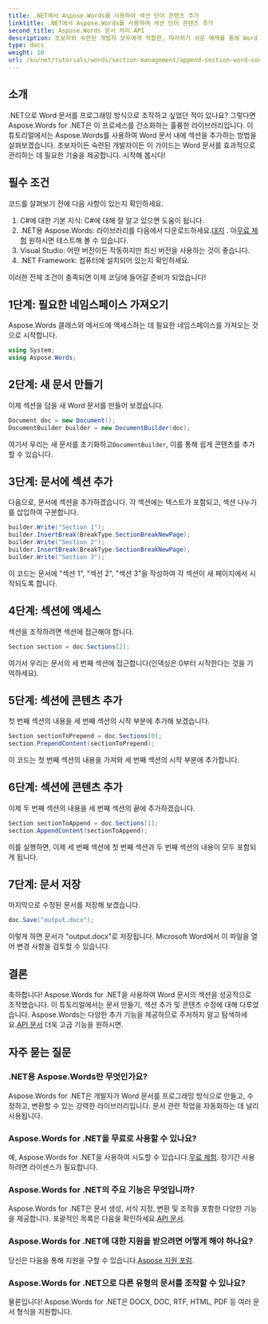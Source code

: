```yaml
---
title: .NET에서 Aspose.Words를 사용하여 섹션 단어 콘텐츠 추가
linktitle: .NET에서 Aspose.Words를 사용하여 섹션 단어 콘텐츠 추가
second_title: Aspose.Words 문서 처리 API
description: 초보자와 숙련된 개발자 모두에게 적합한, 따라하기 쉬운 예제를 통해 Word 문서에서 섹션을 만들고, 수정하고, 추가하는 기본 사항을 알아보세요.
type: docs
weight: 10
url: /ko/net/tutorials/words/section-management/append-section-word-content/
---
```

## 소개

.NET으로 Word 문서를 프로그래밍 방식으로 조작하고 싶었던 적이 있나요? 그렇다면 Aspose.Words for .NET은 이 프로세스를 간소화하는 훌륭한 라이브러리입니다. 이 튜토리얼에서는 Aspose.Words를 사용하여 Word 문서 내에 섹션을 추가하는 방법을 살펴보겠습니다. 초보자이든 숙련된 개발자이든 이 가이드는 Word 문서를 효과적으로 관리하는 데 필요한 기술을 제공합니다. 시작해 봅시다!

## 필수 조건

코드를 살펴보기 전에 다음 사항이 있는지 확인하세요.

1. C#에 대한 기본 지식: C#에 대해 잘 알고 있으면 도움이 됩니다.
2.  .NET용 Aspose.Words: 라이브러리를 다음에서 다운로드하세요.[대지](https://releases.aspose.com/words/net/) . 아[무료 체험](https://releases.aspose.com/) 원하시면 테스트해 볼 수 있습니다.
3. Visual Studio: 어떤 버전이든 작동하지만 최신 버전을 사용하는 것이 좋습니다.
4. .NET Framework: 컴퓨터에 설치되어 있는지 확인하세요.

이러한 전제 조건이 충족되면 이제 코딩에 들어갈 준비가 되었습니다!

## 1단계: 필요한 네임스페이스 가져오기

Aspose.Words 클래스와 메서드에 액세스하는 데 필요한 네임스페이스를 가져오는 것으로 시작합니다.

```csharp
using System;
using Aspose.Words;
```

## 2단계: 새 문서 만들기

이제 섹션을 담을 새 Word 문서를 만들어 보겠습니다.

```csharp
Document doc = new Document();
DocumentBuilder builder = new DocumentBuilder(doc);
```

여기서 우리는 새 문서를 초기화하고`DocumentBuilder`, 이를 통해 쉽게 콘텐츠를 추가할 수 있습니다.

## 3단계: 문서에 섹션 추가

다음으로, 문서에 섹션을 추가하겠습니다. 각 섹션에는 텍스트가 포함되고, 섹션 나누기를 삽입하여 구분합니다.

```csharp
builder.Write("Section 1");
builder.InsertBreak(BreakType.SectionBreakNewPage);
builder.Write("Section 2");
builder.InsertBreak(BreakType.SectionBreakNewPage);
builder.Write("Section 3");
```

이 코드는 문서에 "섹션 1", "섹션 2", "섹션 3"을 작성하여 각 섹션이 새 페이지에서 시작되도록 합니다.

## 4단계: 섹션에 액세스

섹션을 조작하려면 섹션에 접근해야 합니다.

```csharp
Section section = doc.Sections[2];
```

여기서 우리는 문서의 세 번째 섹션에 접근합니다(인덱싱은 0부터 시작한다는 것을 기억하세요).

## 5단계: 섹션에 콘텐츠 추가

첫 번째 섹션의 내용을 세 번째 섹션의 시작 부분에 추가해 보겠습니다.

```csharp
Section sectionToPrepend = doc.Sections[0];
section.PrependContent(sectionToPrepend);
```

이 코드는 첫 번째 섹션의 내용을 가져와 세 번째 섹션의 시작 부분에 추가합니다.

## 6단계: 섹션에 콘텐츠 추가

이제 두 번째 섹션의 내용을 세 번째 섹션의 끝에 추가하겠습니다.

```csharp
Section sectionToAppend = doc.Sections[1];
section.AppendContent(sectionToAppend);
```

이를 실행하면, 이제 세 번째 섹션에 첫 번째 섹션과 두 번째 섹션의 내용이 모두 포함되게 됩니다.

## 7단계: 문서 저장

마지막으로 수정된 문서를 저장해 보겠습니다.

```csharp
doc.Save("output.docx");
```

이렇게 하면 문서가 "output.docx"로 저장됩니다. Microsoft Word에서 이 파일을 열어 변경 사항을 검토할 수 있습니다.

## 결론

 축하합니다! Aspose.Words for .NET을 사용하여 Word 문서의 섹션을 성공적으로 조작했습니다. 이 튜토리얼에서는 문서 만들기, 섹션 추가 및 콘텐츠 수정에 대해 다루었습니다. Aspose.Words는 다양한 추가 기능을 제공하므로 주저하지 말고 탐색하세요.[API 문서](https://reference.aspose.com/words/net/) 더욱 고급 기능을 원하시면.

## 자주 묻는 질문

### .NET용 Aspose.Words란 무엇인가요?

Aspose.Words for .NET은 개발자가 Word 문서를 프로그래밍 방식으로 만들고, 수정하고, 변환할 수 있는 강력한 라이브러리입니다. 문서 관련 작업을 자동화하는 데 널리 사용됩니다.

### Aspose.Words for .NET을 무료로 사용할 수 있나요?

 예, Aspose.Words for .NET을 사용하여 시도할 수 있습니다.[무료 체험](https://releases.aspose.com/). 장기간 사용하려면 라이센스가 필요합니다.

### Aspose.Words for .NET의 주요 기능은 무엇입니까?

Aspose.Words for .NET은 문서 생성, 서식 지정, 변환 및 조작을 포함한 다양한 기능을 제공합니다. 포괄적인 목록은 다음을 확인하세요.[API 문서](https://reference.aspose.com/words/net/).

### Aspose.Words for .NET에 대한 지원을 받으려면 어떻게 해야 하나요?

 당신은 다음을 통해 지원을 구할 수 있습니다.[Aspose 지원 포럼](https://forum.aspose.com/c/words/8).

### Aspose.Words for .NET으로 다른 유형의 문서를 조작할 수 있나요?

물론입니다! Aspose.Words for .NET은 DOCX, DOC, RTF, HTML, PDF 등 여러 문서 형식을 지원합니다.
